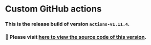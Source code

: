 # Custom GitHub actions
### This is the release build of version `actions-v1.11.4`.
### :pushpin: Please visit [here to view the source code of this version](https://github.com/woocommerce/grow/tree/e0cf4f21cee61a6bd052db204cde3d3fde3a5c17/packages/github-actions).
